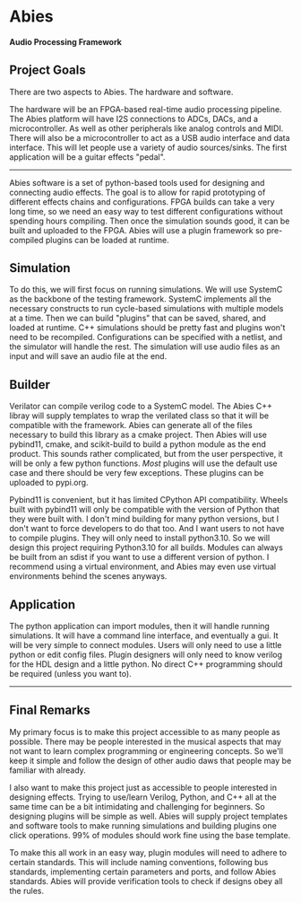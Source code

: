 # Abies
#### Audio Processing Framework


## Project Goals


There are two aspects to Abies. The hardware and software.

The hardware will be an FPGA-based real-time audio processing pipeline. The Abies platform will have I2S connections to ADCs, DACs, and a microcontroller. As well as other peripherals like analog controls and MIDI. There will also be a microcontroller to act as a USB audio interface and data interface. This will let people use a variety of audio sources/sinks. The first application will be a guitar effects "pedal". 

---

Abies software is a set of python-based tools used for designing and connecting audio effects. The goal is to allow for rapid prototyping of different effects chains and configurations. FPGA builds can take a very long time, so we need an easy way to test different configurations without spending hours compiling. Then once the simulation sounds good, it can be built and uploaded to the FPGA. Abies will use a plugin framework so pre-compiled plugins can be loaded at runtime.


## Simulation
To do this, we will first focus on running simulations. We will use SystemC as the backbone of the testing framework. SystemC implements all the necessary constructs to run cycle-based simulations with multiple models at a time. Then we can build "plugins" that can be saved, shared, and loaded at runtime. C++ simulations should be pretty fast and plugins won't need to be recompiled. Configurations can be specified with a netlist, and the simulator will handle the rest. The simulation will use audio files as an input and will save an audio file at the end.

## Builder
Verilator can compile verilog code to a SystemC model. The Abies C++ libray will supply templates to wrap the verilated class so that it will be compatible with the framework. Abies can generate all of the files necessary to build this library as a cmake project. Then Abies will use pybind11, cmake, and scikit-build to build a python module as the end product. This sounds rather complicated, but from the user perspective, it will be only a few python functions. *Most* plugins will use the default use case and there should be very few exceptions. These plugins can be uploaded to pypi.org.

Pybind11 is convenient, but it has limited CPython API compatibility. Wheels built with pybind11 will only be compatible with the version of Python that they were built with. I don't mind building for many python versions, but I don't want to force developers to do that too. And I want users to not have to compile plugins. They will only need to install python3.10. So we will design this project requiring Python3.10 for all builds. Modules can always be built from an sdist if you want to use a different version of python. I recommend using a virtual environment, and Abies may even use virtual environments behind the scenes anyways.


## Application
The python application can import modules, then it will handle running simulations. It will have a command line interface, and eventually a gui. It will be very simple to connect modules. Users will only need to use a little python or edit config files. Plugin designers will only need to know verilog for the HDL design and a little python. No direct C++ programming should be required (unless you want to).


--- 

## Final Remarks
My primary focus is to make this project accessible to as many people as possible. There may be people interested in the musical aspects that may not want to learn complex programming or engineering concepts. So we'll keep it simple and follow the design of other audio daws that people may be familiar with already.

I also want to make this project just as accessible to people interested in designing effects. Trying to use/learn Verilog, Python, and C++ all at the same time can be a bit intimidating and challenging for beginners. So designing plugins will be simple as well. Abies will supply project templates and software tools to make running simulations and building plugins one click operations. 99% of modules should work fine using the base template.

To make this all work in an easy way, plugin modules will need to adhere to certain standards. This will include naming conventions, following bus standards, implementing certain parameters and ports, and follow Abies standards. Abies will provide verification tools to check if designs obey all the rules.

